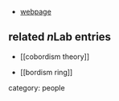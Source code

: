 
* [webpage](http://www.mi.ras.ru/~buchstab/)

## related $n$Lab entries

* [[cobordism theory]]

* [[bordism ring]]

category: people